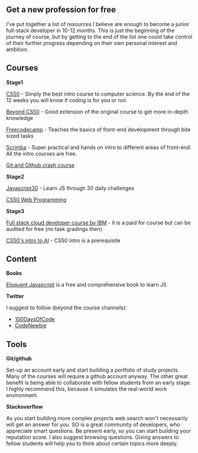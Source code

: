 ## Get a new profession for free
I've put together a list of resources I believe are enough to become a junior full-stack developer in 10-12 months. This is just the beginning of the journey of course, but by getting to the end of the list one could take control of their further progress depending on their own personal interest and ambition.

## Courses
**Stage1**

[CS50](https://courses.edx.org/courses/course-v1:HarvardX+CS50+X/course/) - Simply the best intro course to computer science. By the end of the 12 weeks you will know if coding is for you or not.

[Beyond CS50](https://cs50.harvard.edu/beyond/2019/) - Good extension of the original course to get more in-depth knowledge

[Freecodecamp](https://www.freecodecamp.org/) - Teaches the basics of front-end development through bite sized tasks

[Scrimba](https://scrimba.com/) - Super practical and hands on intro to different areas of front-end. All the intro courses are free.

[Git and Github crash course](https://www.freecodecamp.org/news/git-and-github-crash-course/)

**Stage2**

[Javascript30](https://wesbos.com/javascript30) - Learn JS through 30 daily challenges

[CS50 Web Programming](https://cs50.harvard.edu/web/2020/)


**Stage3**

[Full stack cloud developer course by IBM](https://www.edx.org/professional-certificate/ibm-full-stack-cloud-developer) - it is a paid for course but can be audited for free (no task gradings then)

[CS50's intro to AI](https://www.edx.org/course/cs50s-introduction-to-artificial-intelligence-with-python) - CS50 intro is a prerequisite

## Content
**Books**

[Eloquent Javascript](https://eloquentjavascript.net/) is a free and comprehensive book to learn JS

**Twitter**

I suggest to follow (beyond the course channels):
- [100DaysOfCode](https://twitter.com/hashtag/100DaysOfCode)
- [CodeNewbie](https://twitter.com/hashtag/CodeNewbie)

## Tools
**Git/github**

Set-up an account early and start building a portfolio of study projects. Many of the courses will require a github account anyway.
The other great benefit is being able to collaborate with fellow students from an early stage. I highly recommend this, because it simulates the real-world work environment.

**Stackoverflow**

As you start building more complex projects web search won't necessarily will get an answer for you. SO is a great community of developers, who appreciate smart questions. Be present early, so you can start building your reputation score. I also suggest browsing questions. Giving answers to fellow students will help you to think about certain topics more deeply.
